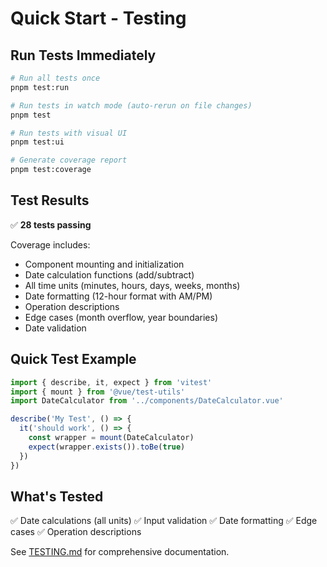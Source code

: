 # Quick Start - Testing

## Run Tests Immediately

```bash
# Run all tests once
pnpm test:run

# Run tests in watch mode (auto-rerun on file changes)
pnpm test

# Run tests with visual UI
pnpm test:ui

# Generate coverage report
pnpm test:coverage
```

## Test Results

✅ **28 tests passing**

Coverage includes:
- Component mounting and initialization
- Date calculation functions (add/subtract)
- All time units (minutes, hours, days, weeks, months)
- Date formatting (12-hour format with AM/PM)
- Operation descriptions
- Edge cases (month overflow, year boundaries)
- Date validation

## Quick Test Example

```typescript
import { describe, it, expect } from 'vitest'
import { mount } from '@vue/test-utils'
import DateCalculator from '../components/DateCalculator.vue'

describe('My Test', () => {
  it('should work', () => {
    const wrapper = mount(DateCalculator)
    expect(wrapper.exists()).toBe(true)
  })
})
```

## What's Tested

✅ Date calculations (all units)
✅ Input validation
✅ Date formatting
✅ Edge cases
✅ Operation descriptions

See [TESTING.md](./TESTING.md) for comprehensive documentation.
